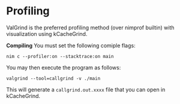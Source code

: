 # Profiling
ValGrind is the preferred profiling method (over nimprof builtin) with
visualization using kCacheGrind.

**Compiling**
You must set the following comiple flags:

```nim c --profiler:on --stacktrace:on main```

You may then execute the program as follows:

```valgrind --tool=callgrind -v ./main```

This will generate a `callgrind.out.xxxx` file that you can open in 
kCacheGrind.